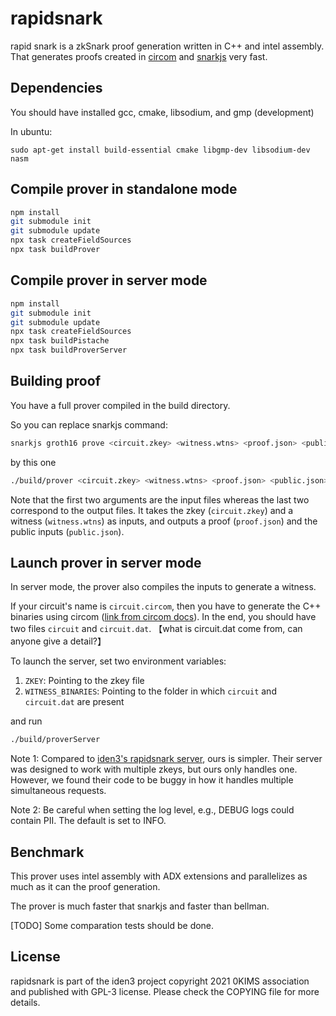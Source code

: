 # rapidsnark

rapid snark is a zkSnark proof generation written in C++ and intel assembly. That generates proofs created in [circom](https://github.com/iden3/circom) and [snarkjs](https://github.com/iden3/snarkjs) very fast.

## Dependencies

You should have installed gcc, cmake, libsodium, and gmp (development)

In ubuntu:

````
sudo apt-get install build-essential cmake libgmp-dev libsodium-dev nasm
````

## Compile prover in standalone mode

````sh
npm install
git submodule init
git submodule update
npx task createFieldSources
npx task buildProver
````

## Compile prover in server mode

````sh
npm install
git submodule init
git submodule update
npx task createFieldSources
npx task buildPistache
npx task buildProverServer
````

## Building proof

You have a full prover compiled in the build directory.

So you can replace snarkjs command:

````sh
snarkjs groth16 prove <circuit.zkey> <witness.wtns> <proof.json> <public.json>
````

by this one
````sh
./build/prover <circuit.zkey> <witness.wtns> <proof.json> <public.json>
````

Note that the first two arguments are the input files whereas the last two correspond to the output files. It takes the zkey (`circuit.zkey`) and a witness (`witness.wtns`) as inputs, and outputs a proof (`proof.json`) and the public inputs (`public.json`).

## Launch prover in server mode

In server mode, the prover also compiles the inputs to generate a witness.

If your circuit's name is `circuit.circom`, then you have to generate the C++ binaries using circom ([link from circom docs](https://docs.circom.io/getting-started/computing-the-witness/#computing-the-witness-with-c)). In the end, you should have two files `circuit` and `circuit.dat`.   【what is circuit.dat come from, can anyone give a detail?】

To launch the server, set two environment variables:
1. `ZKEY`: Pointing to the zkey file
2.  `WITNESS_BINARIES`: Pointing to the folder in which `circuit` and `circuit.dat` are present

and run
````sh
./build/proverServer
````

Note 1: Compared to [iden3's rapidsnark server](https://github.com/iden3/rapidsnark), ours is simpler. Their server was designed to work with multiple zkeys, but ours only handles one. However, we found their code to be buggy in how it handles multiple simultaneous requests.

Note 2: Be careful when setting the log level, e.g., DEBUG logs could contain PII. The default is set to INFO.

## Benchmark

This prover uses intel assembly with ADX extensions and parallelizes as much as it can the proof generation. 

The prover is much faster that snarkjs and faster than bellman.

[TODO] Some comparation tests should be done.


## License

rapidsnark is part of the iden3 project copyright 2021 0KIMS association and published with GPL-3 license. Please check the COPYING file for more details.
